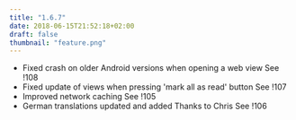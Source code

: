 ```yaml
---
title: "1.6.7"
date: 2018-06-15T21:52:18+02:00
draft: false
thumbnail: "feature.png"
---
```


*   Fixed crash on older Android versions when opening a web view
    See !108
*   Fixed update of views when pressing 'mark all as read' button
    See !107
*   Improved network caching
    See !105
*   German translations updated and added
    Thanks to Chris
    See !106

